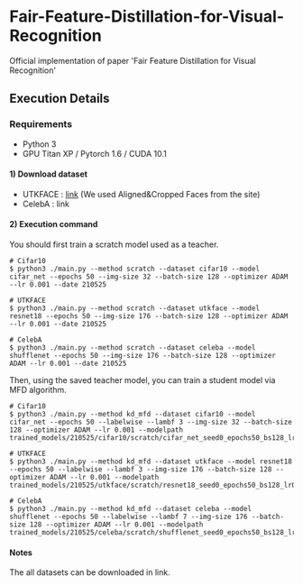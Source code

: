 # Fair-Feature-Distillation-for-Visual-Recognition
Official implementation of paper 'Fair Feature Distillation for Visual Recognition'

## **Execution Details**

### Requirements

- Python 3
- GPU Titan XP / Pytorch 1.6 / CUDA 10.1

#### 1) Download dataset

- UTKFACE : [link](https://susanqq.github.io/UTKFace/) (We used Aligned&Cropped Faces from the site)
- CelebA : link

#### 2) Execution command
You should first train a scratch model used as a teacher.
```
# Cifar10
$ python3 ./main.py --method scratch --dataset cifar10 --model cifar_net --epochs 50 --img-size 32 --batch-size 128 --optimizer ADAM --lr 0.001 --date 210525

# UTKFACE
$ python3 ./main.py --method scratch --dataset utkface --model resnet18 --epochs 50 --img-size 176 --batch-size 128 --optimizer ADAM --lr 0.001 --date 210525

# CelebA
$ python3 ./main.py --method scratch --dataset celeba --model shufflenet --epochs 50 --img-size 176 --batch-size 128 --optimizer ADAM --lr 0.001 --date 210525
```

Then, using the saved teacher model, you can train a student model via MFD algorithm.
```
# Cifar10
$ python3 ./main.py --method kd_mfd --dataset cifar10 --model cifar_net --epochs 50 --labelwise --lambf 3 --img-size 32 --batch-size 128 --optimizer ADAM --lr 0.001 --modelpath trained_models/210525/cifar10/scratch/cifar_net_seed0_epochs50_bs128_lr0.001.pt

# UTKFACE
$ python3 ./main.py --method kd_mfd --dataset utkface --model resnet18 --epochs 50 --labelwise --lambf 3 --img-size 176 --batch-size 128 --optimizer ADAM --lr 0.001 --modelpath trained_models/210525/utkface/scratch/resnet18_seed0_epochs50_bs128_lr0.001.pt

# CelebA
$ python3 ./main.py --method kd_mfd --dataset celeba --model shufflenet --epochs 50 --labelwise --lambf 7 --img-size 176 --batch-size 128 --optimizer ADAM --lr 0.001 --modelpath trained_models/210525/celeba/scratch/shufflenet_seed0_epochs50_bs128_lr0.001.pt
```

#### Notes

The all datasets can be downloaded in link.

